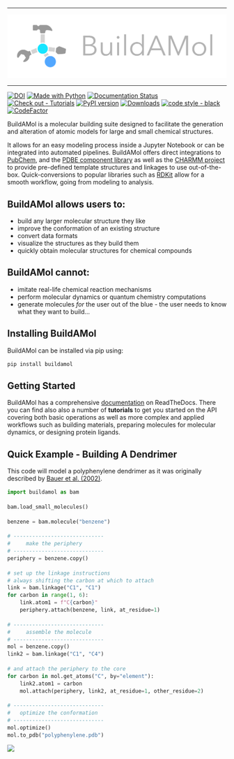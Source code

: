 
---

![](docs/_resources/logo_large.png)

---

[![DOI](https://zenodo.org/badge/DOI/10.5281/zenodo.12581093.svg)](https://doi.org/10.5281/zenodo.12581093)
[![Made with Python](https://img.shields.io/badge/Python->=3.10-blue?logo=python&logoColor=white)](https://python.org "Go to Python homepage")
[![Documentation Status](https://readthedocs.org/projects/biobuild/badge/?version=latest)](https://biobuild.readthedocs.io/en/latest/?badge=latest)
[![Check out - Tutorials](https://img.shields.io/badge/check_out-Tutorials-e61882)](https://biobuild.readthedocs.io/en/latest/tutorials.html)
[![PyPI version](https://badge.fury.io/py/buildamol.svg)](https://badge.fury.io/py/buildamol)
[![Downloads](https://static.pepy.tech/badge/buildamol/month)](https://pepy.tech/project/buildamol)
[![code style - black](https://img.shields.io/badge/code_style-black-black)](https://black.readthedocs.io/ "Go to Black homepage")
[![CodeFactor](https://www.codefactor.io/repository/github/noahhenrikkleinschmidt/buildamol/badge/main)](https://www.codefactor.io/repository/github/noahhenrikkleinschmidt/buildamol/overview/main)


BuildAMol is a molecular building suite designed to facilitate the generation and alteration of atomic models for large and small chemical structures.

It allows for an easy modeling process inside a Jupyter Notebook  or can be integrated into automated pipelines. BuildAMol offers direct integrations to [PubChem](https://pubchem.ncbi.nlm.nih.gov), and the [PDBE component library](https://www.google.com/search?client=safari&rls=en&q=pdbe+component+library&ie=UTF-8&oe=UTF-8) as well as the [CHARMM project](http://charmm-gui.org) to provide pre-defined template structures and linkages to use out-of-the-box. Quick-conversions to popular libraries such as [RDKit](https://www.rdkit.org) allow for a smooth workflow, going from modeling to analysis.

BuildAMol allows users to:
--------------------------
- build any larger molecular structure they like
- improve the conformation of an existing structure
- convert data formats
- visualize the structures as they build them
- quickly obtain molecular structures for chemical compounds

BuildAMol cannot:
-----------------
- imitate real-life chemical reaction mechanisms
- perform molecular dynamics or quantum chemistry computations
- generate molecules _for_ the user out of the blue - the user needs to know what they want to build...


Installing BuildAMol
--------------------

BuildAMol can be installed via pip using:

```bash
pip install buildamol
```

Getting Started
---------------
BuildAMol has a comprehensive [documentation](https://biobuild.readthedocs.io/en/latest/) on ReadTheDocs. There you can find also also a number of **tutorials** to get you started on the API covering both basic operations as well as more complex and applied workflows such as building materials, preparing molecules for molecular dynamics, or designing protein ligands. 


Quick Example - Building A Dendrimer
------------------------------------

This code will model a polyphenylene dendrimer as it was originally described by [Bauer et al. (2002)](https://doi.org/10.1002/1521-3765(20020902)8:17<3858::AID-CHEM3858>3.0.CO;2-5). 
```python
import buildamol as bam

bam.load_small_molecules()

benzene = bam.molecule("benzene")

# -----------------------------
#     make the periphery
# -----------------------------
periphery = benzene.copy()

# set up the linkage instructions
# always shifting the carbon at which to attach
link = bam.linkage("C1", "C1")
for carbon in range(1, 6):
    link.atom1 = f"C{carbon}"
    periphery.attach(benzene, link, at_residue=1)

# -----------------------------
#     assemble the molecule
# -----------------------------
mol = benzene.copy()
link2 = bam.linkage("C1", "C4")

# and attach the periphery to the core
for carbon in mol.get_atoms("C", by="element"):
    link2.atom1 = carbon
    mol.attach(periphery, link2, at_residue=1, other_residue=2)

# -----------------------------
#   optimize the conformation
# -----------------------------
mol.optimize()
mol.to_pdb("polyphenylene.pdb")
```

![](support/graphics/polyphenylene.gif)
